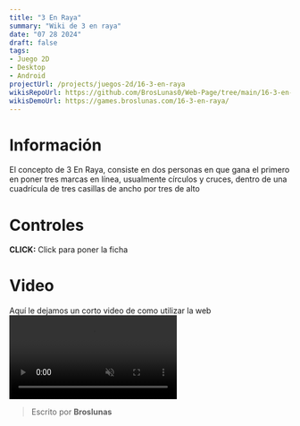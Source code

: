 ```yaml
---
title: "3 En Raya"
summary: "Wiki de 3 en raya"
date: "07 28 2024"
draft: false
tags:
- Juego 2D
- Desktop
- Android
projectUrl: /projects/juegos-2d/16-3-en-raya
wikisRepoUrl: https://github.com/BrosLunas0/Web-Page/tree/main/16-3-en-raya/
wikisDemoUrl: https://games.broslunas.com/16-3-en-raya/
---
```

# Información
El concepto de 3 En Raya, consiste en dos personas en que gana el primero en poner tres marcas en línea, usualmente círculos y cruces, dentro de una cuadrícula de tres casillas de ancho por tres de alto

# Controles
<b>CLICK:</b> Click para poner la ficha <br>

# Video
Aquí le dejamos un corto video de como utilizar la web
<video class="container video" controls muted>
    <source src="https://assets.broslunas.com/gameplay/3-en-raya.mp4" type="video/mp4">
</video>

> Escrito por **Broslunas**
